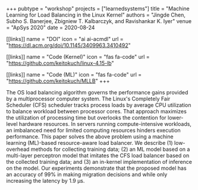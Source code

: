 +++
pubtype = "workshop"
projects = ["learnedsystems"]
title = "Machine Learning for Load Balancing in the Linux Kernel"
authors = "Jingde Chen, Subho S. Banerjee, Zbigniew T. Kalbarczyk, and Ravishankar K. Iyer"
venue = "ApSys 2020"
date = 2020-08-24

[[links]]
  name = "DOI"
  icon = "ai ai-acmdl"
  url = "https://dl.acm.org/doi/10.1145/3409963.3410492"

[[links]]
  name = "Code (Kernel)"
  icon = "fas fa-code"
  url = "https://github.com/keitokuch/linux-4.15-lb"

[[links]]
  name = "Code (ML)"
  icon = "fas fa-code"
  url = "https://github.com/keitokuch/MLLB"
+++


The OS load balancing algorithm governs the performance gains provided by a multiprocessor computer
system.  The Linux's Completely Fair Scheduler (CFS) scheduler tracks process loads by average CPU
utilization to balance workload between processor cores.  That approach maximizes the utilization of
processing time but overlooks the contention for lower-level hardware resources.  In servers running
compute-intensive workloads, an imbalanced need for limited computing resources hinders execution
performance.  This paper solves the above problem using a machine learning (ML)-based resource-aware
load balancer.  We describe (1) low-overhead methods for collecting training data; (2) an ML model
based on a multi-layer perceptron model that imitates the CFS load balancer based on the collected
training data; and (3) an in-kernel implementation of inference on the model.  Our experiments
demonstrate that the proposed model has an accuracy of 99% in making migration decisions and while
only increasing the latency by 1.9 μs.

